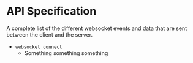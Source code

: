 # API Specification
A complete list of the different websocket events and data that are sent between the client and the server.

- `websocket connect`
    - Something something something
